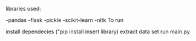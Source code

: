 libraries used:

-pandas
-flask
-pickle
-scikit-learn
-nltk
To run

install dependecies ("pip install insert library)
extract data set
run main.py
